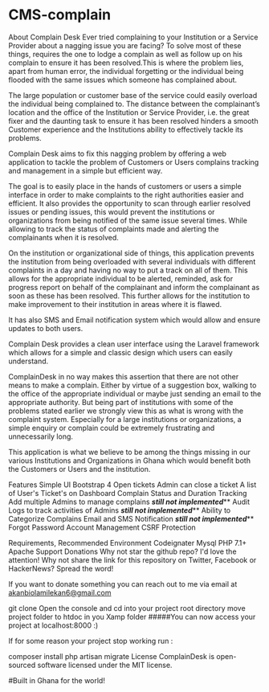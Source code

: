 # CMS-complain
About Complain Desk
Ever tried complaining to your Institution or a Service Provider about a nagging issue you are facing? To solve most of these things, requires the one to lodge a complain as well as follow up on his complain to ensure it has been resolved.This is where the problem lies, apart from human error, the individual forgetting or the individual being flooded with the same issues which someone has complained about.

The large population or customer base of the service could easily overload the individual being complained to. The distance between the complainant’s location and the office of the Institution or Service Provider, i.e. the great fixer and the daunting task to ensure it has been resolved hinders a smooth Customer experience and the Institutions ability to effectively tackle its problems.

Complain Desk aims to fix this nagging problem by offering a web application to tackle the problem of Customers or Users complains tracking and management in a simple but efficient way.

The goal is to easily place in the hands of customers or users a simple interface in order to make complaints to the right authorities easier and efficient. It also provides the opportunity to scan through earlier resolved issues or pending issues, this would prevent the institutions or organizations from being notified of the same issue several times. While allowing to track the status of complaints made and alerting the complainants when it is resolved.

On the institution or organizational side of things, this application prevents the institution from being overloaded with several individuals with different complaints in a day and having no way to put a track on all of them. This allows for the appropriate individual to be alerted, reminded, ask for progress report on behalf of the complainant and inform the complainant as soon as these has been resolved. This further allows for the institution to make improvement to their institution in areas where it is flawed.

It has also SMS and Email notification system which would allow and ensure updates to both users.

Complain Desk provides a clean user interface using the Laravel framework which allows for a simple and classic design which users can easily understand.

ComplainDesk in no way makes this assertion that there are not other means to make a complain. Either by virtue of a suggestion box, walking to the office of the appropriate individual or maybe just sending an email to the appropriate authority. But being part of institutions with some of the problems stated earlier we strongly view this as what is wrong with the complaint system. Especially for a large institutions or organizations, a simple enquiry or complain could be extremely frustrating and unnecessarily long.

This application is what we believe to be among the things missing in our various Institutions and Organizations in Ghana which would benefit both the Customers or Users and the institution.

Features
Simple UI
Bootstrap 4
Open tickets
Admin can close a ticket
A list of User's Ticket's on Dashboard
Complain Status and Duration Tracking
Add multiple Admins to manage complains  ***still not implemented*****
Audit Logs to track activities of Admins ***still not implemented*****
Ability to Categorize Complains
Email and SMS Notification  ***still not implemented*****
Forgot Password
Account Management
CSRF Protection



Requirements, Recommended Environment
Codeignater
Mysql
PHP 7.1+
Apache
Support Donations
Why not star the github repo? I'd love the attention! Why not share the link for this repository on Twitter, Facebook or HackerNews? Spread the word!

If you want to donate something you can reach out to me via email at akanbiolamilekan6@gmail.com 


git clone
Open the console and cd into your project root directory
move project folder to htdoc in you Xamp folder
#####You can now access your project at localhost:8000 :)

If for some reason your project stop working run :

composer install
php artisan migrate
License
ComplainDesk is open-sourced software licensed under the MIT license.

#Built in Ghana for the world!
